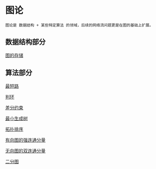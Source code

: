 # 图论
    图论是 数据结构 + 某些特定算法 的领域，后续的网络流问题更是在图的基础上扩展。

## 数据结构部分
[图的存储](https://github.com/chouring/data_structure-algorithm-math/blob/main/data_structure/graph/graph.md)

## 算法部分
[最短路](https://github.com/chouring/data_structure-algorithm-math/blob/main/data_structure/graph/short_path.md)

[判环](https://github.com/chouring/data_structure-algorithm-math/blob/main/data_structure/graph/ring.md)

[差分约束](https://github.com/chouring/data_structure-algorithm-math/blob/main/data_structure/graph/diff-constraint.md)

[最小生成树]()

[拓扑排序](https://github.com/chouring/data_structure-algorithm-math/blob/main/data_structure/graph/toposort.md)

[有向图的强连通分量](https://github.com/chouring/data_structure-algorithm-math/blob/main/data_structure/graph/scc.md)

[无向图的双连通分量](https://github.com/chouring/data_structure-algorithm-math/blob/main/data_structure/graph/dcc.md)

[二分图](https://github.com/chouring/data_structure-algorithm-math/blob/main/data_structure/graph/b_graph.md)
